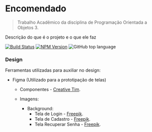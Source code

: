 # Encomendado
> Trabalho Acadêmico da disciplina de Programação Orientada a Objetos 3.

Descrição do que é o projeto e o que ele faz

[![Build Status][build-image]][build-url]
[![NPM Version][npm-image]][npm-url]
![GitHub top language](https://img.shields.io/github/languages/top/danilo-aalmeida/encomendado)

### Design

Ferramentas utilizadas para auxiliar no design:

* Figma (Utilizado para a prototipação de telas)
    
    * Componentes - [Creative Tim](https://demos.creative-tim.com/material-kit-figma/presentation.html).
    
    * Imagens:
        * Background: 
            * Tela de Login - [Freepik](https://www.freepik.com/free-photos-vectors/man).
            * Tela de Cadastro - [Freepik](https://br.freepik.com/fotos-vetores-gratis/pessoas).
            * Tela Recuperar Senha - [Freepik](https://br.freepik.com/fotos-vetores-gratis/camera).



[npm-image]: https://img.shields.io/npm/v/datadog-metrics.svg?style=flat-square
[npm-url]: https://npmjs.org/package/datadog-metrics
[build-image]: https://travis-ci.org/DataDog/java-dogstatsd-client.svg?branch=master
[build-url]: https://travis-ci.org/DataDog/java-dogstatsd-client
[shields-montagem]: https://shields.io